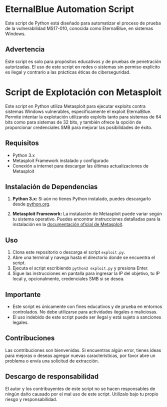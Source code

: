 # EternalBlue Automation Script

Este script de Python está diseñado para automatizar el proceso de prueba de la vulnerabilidad MS17-010, conocida como EternalBlue, en sistemas Windows.

## Advertencia

Este script es solo para propósitos educativos y de pruebas de penetración autorizadas. El uso de este script en redes o sistemas sin permiso explícito es ilegal y contrario a las prácticas éticas de ciberseguridad.

# Script de Explotación con Metasploit

Este script en Python utiliza Metasploit para ejecutar exploits contra sistemas Windows vulnerables, específicamente el exploit EternalBlue. Permite intentar la explotación utilizando exploits tanto para sistemas de 64 bits como para sistemas de 32 bits, y también ofrece la opción de proporcionar credenciales SMB para mejorar las posibilidades de éxito.

## Requisitos

- Python 3.x
- Metasploit Framework instalado y configurado
- Conexión a internet para descargar las últimas actualizaciones de Metasploit

## Instalación de Dependencias

1. **Python 3.x:** Si aún no tienes Python instalado, puedes descargarlo desde [python.org](https://www.python.org/downloads/).

2. **Metasploit Framework:** La instalación de Metasploit puede variar según tu sistema operativo. Puedes encontrar instrucciones detalladas para la instalación en la [documentación oficial de Metasploit](https://github.com/rapid7/metasploit-framework/wiki/Nightly-Installers).

## Uso

1. Clona este repositorio o descarga el script `exploit.py`.
2. Abre una terminal y navega hasta el directorio donde se encuentra el script.
3. Ejecuta el script escribiendo `python3 exploit.py` y presiona Enter.
4. Sigue las instrucciones en pantalla para ingresar la IP del objetivo, tu IP local y, opcionalmente, credenciales SMB si se desea.

## Importante

- Este script es únicamente con fines educativos y de prueba en entornos controlados. No debe utilizarse para actividades ilegales o maliciosas.
- El uso indebido de este script puede ser ilegal y está sujeto a sanciones legales.

## Contribuciones

Las contribuciones son bienvenidas. Si encuentras algún error, tienes ideas para mejoras o deseas agregar nuevas características, por favor abre un problema o envía una solicitud de extracción.

## Descargo de responsabilidad

El autor y los contribuyentes de este script no se hacen responsables de ningún daño causado por el mal uso de este script. Utilízalo bajo tu propio riesgo y responsabilidad.
